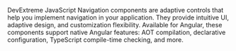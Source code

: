 DevExtreme JavaScript Navigation components are adaptive controls that help you implement navigation in your application. They provide intuitive UI, adaptive design, and customization flexibility. Available for Angular, these components support native Angular features: AOT compilation, declarative configuration, TypeScript compile-time checking, and more.